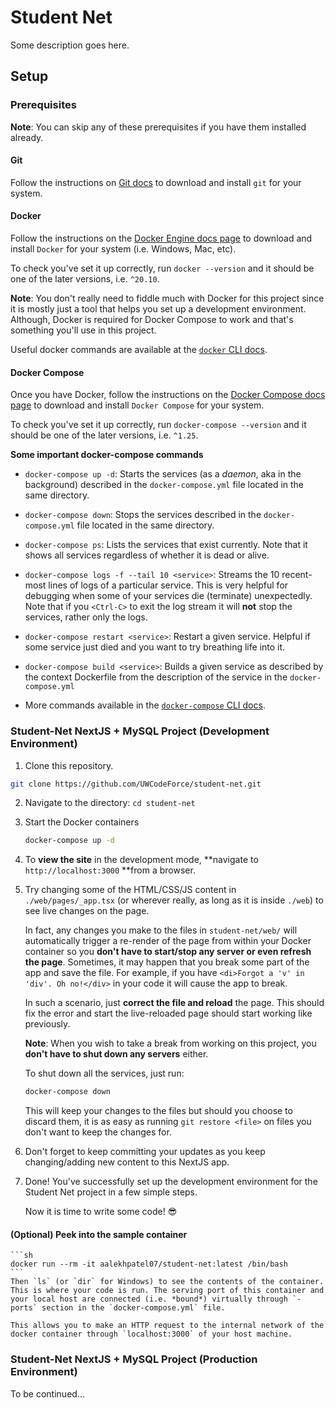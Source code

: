 # Student Net

Some description goes here.

## Setup

### Prerequisites

**Note**: You can skip any of these prerequisites if you have them installed already.

#### Git

Follow the instructions on [Git docs](https://git-scm.com/downloads) to download and install `git` for your system.

#### Docker

Follow the instructions on the [Docker Engine docs page](https://docs.docker.com/engine/install/) to download and install `Docker` for your system (i.e. Windows, Mac, etc).

To check you've set it up correctly, run `docker --version` and it should be one of the later versions, i.e. `^20.10`.

**Note**: You don't really need to fiddle much with Docker for this project since it is mostly just a tool that helps you set up a development environment. Although, Docker is required for Docker Compose to work and that's something you'll use in this project.

Useful docker commands are available at the [`docker` CLI docs](https://docs.docker.com/engine/reference/commandline/cli/).

#### Docker Compose

Once you have Docker, follow the instructions on the [Docker Compose docs page](https://docs.docker.com/compose/install/) to download and install `Docker Compose` for your system.

To check you've set it up correctly, run `docker-compose --version` and it should be one of the later versions, i.e. `^1.25`.

**Some important docker-compose commands**

- `docker-compose up -d`: Starts the services (as a *daemon*, aka in the background) described in the `docker-compose.yml` file located in the same directory.
- `docker-compose down`: Stops the services described in the `docker-compose.yml` file located in the same directory.
- `docker-compose ps`: Lists the services that exist currently. Note that it shows all services regardless of whether it is dead or alive.
- `docker-compose logs -f --tail 10 <service>`: Streams the 10 recent-most lines of logs of a particular service. This is very helpful for debugging when some of your services die (terminate) unexpectedly. Note that if you `<Ctrl-C>` to exit the log stream it will **not** stop the services, rather only the logs.
- `docker-compose restart <service>`: Restart a given service. Helpful if some service just died and you want to try breathing life into it.
- `docker-compose build <service>`: Builds a given service as described by the context Dockerfile from the description of the service in the `docker-compose.yml`

- More commands available in the [`docker-compose` CLI docs](https://docs.docker.com/compose/reference/).

### Student-Net NextJS + MySQL Project (Development Environment)

1. Clone this repository.

  ```sh
  git clone https://github.com/UWCodeForce/student-net.git
  ```

2. Navigate to the directory: `cd student-net`

3. Start the Docker containers

	```sh
	docker-compose up -d
	```
	
4. To **view the site** in the development mode, **navigate to `http://localhost:3000` **from a browser.

5. Try changing some of the HTML/CSS/JS content in `./web/pages/_app.tsx` (or wherever really, as long as it is inside `./web`)  to see live changes on the page.
	
	In fact, any changes you make to the files in `student-net/web/` will automatically trigger a re-render of the page from within your Docker container so you **don't have to start/stop any server or even refresh the page**. Sometimes, it may happen that you break some part of the app and save the file. For example, if you have `<di>Forgot a 'v' in 'div'. Oh no!</div>` in your code it will cause the app to break.
	
	In such a scenario, just **correct the file and reload** the page. This should fix the error and start the live-reloaded page should start working like previously.

	**Note**: When you wish to take a break from working on this project, you **don't have to shut down any servers** either.

	To shut down all the services, just run:
	```sh
	docker-compose down
	```
	This will keep your changes to the files but should you choose to discard them, it is as easy as running `git restore <file>` on files you don't want to keep the changes for. 

6. Don't forget to keep committing your updates as you keep changing/adding new content to this NextJS app.

7. Done! You've successfully set up the development environment for the Student Net project in a few simple steps.

   Now it is time to write some code! :sunglasses:


#### (Optional) Peek into the sample container

	```sh
	docker run --rm -it aalekhpatel07/student-net:latest /bin/bash
	```
	Then `ls` (or `dir` for Windows) to see the contents of the container. This is where your code is run. The serving port of this container and your local host are connected (i.e. *bound*) virtually through `- ports` section in the `docker-compose.yml` file.

	This allows you to make an HTTP request to the internal network of the docker container through `localhost:3000` of your host machine.

### Student-Net NextJS + MySQL Project (Production Environment)


To be continued...
